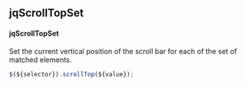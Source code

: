 ## jqScrollTopSet
#### jqScrollTopSet
Set the current vertical position of the scroll bar for each of the set of matched elements.
```javascript
$(${selector}).scrollTop(${value});
```
